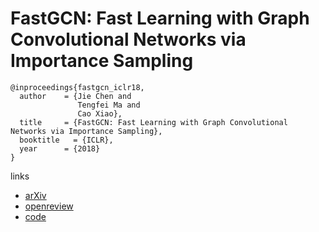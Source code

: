 # FastGCN: Fast Learning with Graph Convolutional Networks via Importance Sampling

```
@inproceedings{fastgcn_iclr18,
  author    = {Jie Chen and
               Tengfei Ma and
               Cao Xiao},
  title     = {FastGCN: Fast Learning with Graph Convolutional Networks via Importance Sampling},
  booktitle   = {ICLR},
  year      = {2018}
}
```

links
- [arXiv](https://arxiv.org/abs/1801.10247)
- [openreview](https://openreview.net/forum?id=rytstxWAW&noteId=ByU9EpGSf)
- [code](https://github.com/matenure/FastGCN)
